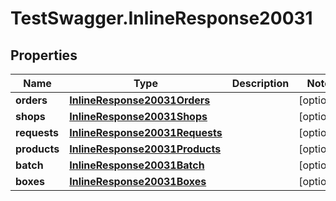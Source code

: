 # TestSwagger.InlineResponse20031

## Properties

Name | Type | Description | Notes
------------ | ------------- | ------------- | -------------
**orders** | [**InlineResponse20031Orders**](InlineResponse20031Orders.md) |  | [optional] 
**shops** | [**InlineResponse20031Shops**](InlineResponse20031Shops.md) |  | [optional] 
**requests** | [**InlineResponse20031Requests**](InlineResponse20031Requests.md) |  | [optional] 
**products** | [**InlineResponse20031Products**](InlineResponse20031Products.md) |  | [optional] 
**batch** | [**InlineResponse20031Batch**](InlineResponse20031Batch.md) |  | [optional] 
**boxes** | [**InlineResponse20031Boxes**](InlineResponse20031Boxes.md) |  | [optional] 


